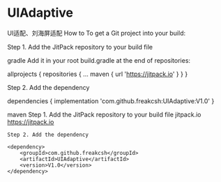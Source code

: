 # UIAdaptive
UI适配、刘海屏适配
How to
To get a Git project into your build:

Step 1. Add the JitPack repository to your build file

gradle
Add it in your root build.gradle at the end of repositories:

allprojects {
		repositories {
			...
			maven { url 'https://jitpack.io' }
		}
	}
  
  Step 2. Add the dependency
  
  dependencies {
	        implementation 'com.github.freakcsh:UIAdaptive:V1.0'
	}
  
  maven
  Step 1. Add the JitPack repository to your build file
  <repositories>
		<repository>
		    <id>jitpack.io</id>
		    <url>https://jitpack.io</url>
		</repository>
	</repositories>
    
    Step 2. Add the dependency
    
    <dependency>
	    <groupId>com.github.freakcsh</groupId>
	    <artifactId>UIAdaptive</artifactId>
	    <version>V1.0</version>
	</dependency>
        
    
  
  
  
